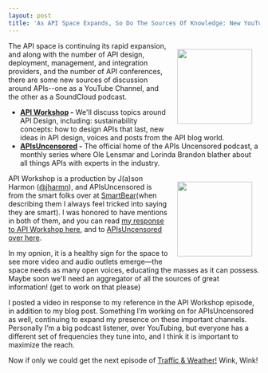 ```yaml
---
layout: post
title: 'As API Space Expands, So Do The Sources Of Knowledge: New YouTube and SoundCloud Channels'
---
```

<p><a href="https://www.youtube.com/channel/UCKK2ir0jqCvfB-kzBGka_Lg"><img style="padding: 15px;" src="http://kinlane-productions.s3.amazonaws.com/api-evangelist-site/blog/jason-harmon-logo.png" alt="" width="150" align="right" /></a></p>
<p>The API space is continuing its rapid expansion, and along with the number of API design, deployment, management, and integration providers, and the number of API conferences, there are some new sources of discussion around APIs--one as a YouTube Channel, and the other as a SoundCloud podcast.</p>
<ul>
<li><strong><a href="https://www.youtube.com/channel/UCKK2ir0jqCvfB-kzBGka_Lg">API Workshop</a> -</strong> We'll discuss topics around API Design, including: sustainability concepts: how to design APIs that last, new ideas in API design, voices and posts from the API blog world.</li>
<li><strong><a href="https://soundcloud.com/apisuncensored">APIsUncensored</a> -</strong> The official home of the APIs Uncensored podcast, a monthly series where Ole Lensmar and Lorinda Brandon blather about all things APIs with experts in the industry.</li>
</ul>
<p><a href="https://soundcloud.com/apisuncensored"><img style="padding: 15px;" src="http://kinlane-productions.s3.amazonaws.com/api-evangelist-site/blog/apisuncensored-podcast.png" alt="" width="150" align="right" /></a></p>
<p>API Workshop is a production by J(a)son Harmon (<a href="https://twitter.com/jharmn">@jharmn</a>), and APIsUncensored is from the smart folks over at <a href="http://smartbear.com/">SmartBear</a>(when describing them I always feel tricked into saying they are smart). I was honored to have mentions in both of them, and you can read <a href="http://apievangelist.com/2015/01/21/rest-api-design-bridging-what-we-have-to-the-future-by-organizing-the-json-junk-drawer/">my response to API Workshop here</a>, and to <a href="http://apievangelist.com/2015/01/23/a-conversation-about-my-subway-map-api-on-the-apisuncensored-podcast/">APIsUncensored over here</a>.</p>
<p>In my opnion, it is a healthy sign for the space to see more video and audio outlets emerge&mdash;the space needs as many open voices, educating the masses as it can possess. Maybe soon we'll need an aggregator of all the sources of great information! (get to work on that please)</p>
<p>I posted a video in response to my reference in the API Workshop episode, in addition to my blog post. Something I&rsquo;m working on for APIsUncensored as well, continuing to expand my presence on these important channels. Personally I&rsquo;m a big podcast listener, over YouTubing, but everyone has a different set of frequencies they tune into, and I think it is important to maximize the reach.</p>
<p>Now if only we could get the next episode of <a href="http://trafficandweather.io/">Traffic &amp; Weather!</a> Wink, Wink!</p>